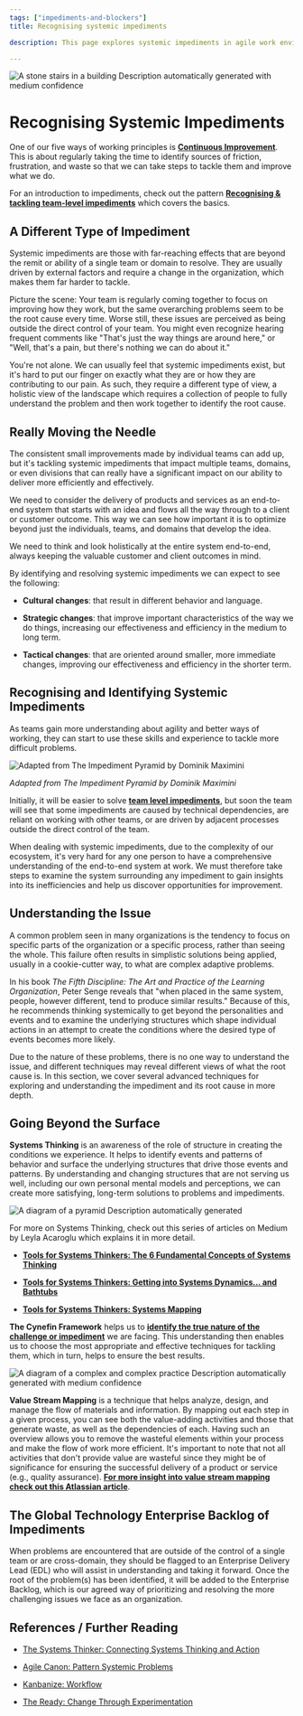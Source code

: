 ```yaml
---
tags: ["impediments-and-blockers"]
title: Recognising systemic impediments

description: This page explores systemic impediments in agile work environments, emphasizing the need for a holistic approach to problem-solving beyond individual teams. It discusses the importance of systems thinking, the Cynefin Framework, and value stream mapping to identify and tackle challenges for more effective product delivery.

---
```


![A stone stairs in a building Description automatically generated with medium confidence](Recognising%20systemic%20impediments_media/media/image1.jpeg)

# Recognising Systemic Impediments



One of our five ways of working principles is [**Continuous Improvement**](https://schroders365eur.sharepoint.com/sites/myschroders/content/Pages/CorporatePages/cA5DcI8h54ye17yXUNla6w/d88bc27f-dd37-4d04-878e-c46efea9d098.aspx). This is about regularly taking the time to identify sources of friction, frustration, and waste so that we can take steps to tackle them and improve what we do.

For an introduction to impediments, check out the pattern [**Recognising & tackling team-level impediments**](https://schroders365eur.sharepoint.com/sites/myschroders/content/Pages/CorporatePages/J2yM0atCqqk8E6VdblTQ/b7321862-7a74-40ed-85db-f048e751b21b.aspx) which covers the basics.

## A Different Type of Impediment

Systemic impediments are those with far-reaching effects that are beyond the remit or ability of a single team or domain to resolve. They are usually driven by external factors and require a change in the organization, which makes them far harder to tackle.

Picture the scene: Your team is regularly coming together to focus on improving how they work, but the same overarching problems seem to be the root cause every time. Worse still, these issues are perceived as being outside the direct control of your team. You might even recognize hearing frequent comments like "That's just the way things are around here," or "Well, that's a pain, but there's nothing we can do about it."

You're not alone. We can usually feel that systemic impediments exist, but it's hard to put our finger on exactly what they are or how they are contributing to our pain. As such, they require a different type of view, a holistic view of the landscape which requires a collection of people to fully understand the problem and then work together to identify the root cause.

## Really Moving the Needle

The consistent small improvements made by individual teams can add up, but it's tackling systemic impediments that impact multiple teams, domains, or even divisions that can really have a significant impact on our ability to deliver more efficiently and effectively.

We need to consider the delivery of products and services as an end-to-end system that starts with an idea and flows all the way through to a client or customer outcome. This way we can see how important it is to optimize beyond just the individuals, teams, and domains that develop the idea.

We need to think and look holistically at the entire system end-to-end, always keeping the valuable customer and client outcomes in mind.

By identifying and resolving systemic impediments we can expect to see the following:

- **Cultural changes**: that result in different behavior and language.

- **Strategic changes**: that improve important characteristics of the way we do things, increasing our effectiveness and efficiency in the medium to long term.

- **Tactical changes**: that are oriented around smaller, more immediate changes, improving our effectiveness and efficiency in the shorter term.

## Recognising and Identifying Systemic Impediments

As teams gain more understanding about agility and better ways of working, they can start to use these skills and experience to tackle more difficult problems.

![Adapted from The Impediment Pyramid by Dominik Maximini](Recognising%20systemic%20impediments_media/media/image2.png)

*Adapted from The Impediment Pyramid by Dominik Maximini*

Initially, it will be easier to solve [**team level impediments**](https://schroders365eur.sharepoint.com/sites/myschroders/content/Pages/CorporatePages/J2yM0atCqqk8E6VdblTQ/b7321862-7a74-40ed-85db-f048e751b21b.aspx), but soon the team will see that some impediments are caused by technical dependencies, are reliant on working with other teams, or are driven by adjacent processes outside the direct control of the team.

When dealing with systemic impediments, due to the complexity of our ecosystem, it's very hard for any one person to have a comprehensive understanding of the end-to-end system at work. We must therefore take steps to examine the system surrounding any impediment to gain insights into its inefficiencies and help us discover opportunities for improvement.

## Understanding the Issue

A common problem seen in many organizations is the tendency to focus on specific parts of the organization or a specific process, rather than seeing the whole. This failure often results in simplistic solutions being applied, usually in a cookie-cutter way, to what are complex adaptive problems.

In his book *The Fifth Discipline: The Art and Practice of the Learning Organization*, Peter Senge reveals that "when placed in the same system, people, however different, tend to produce similar results." Because of this, he recommends thinking systemically to get beyond the personalities and events and to examine the underlying structures which shape individual actions in an attempt to create the conditions where the desired type of events becomes more likely.

Due to the nature of these problems, there is no one way to understand the issue, and different techniques may reveal different views of what the root cause is. In this section, we cover several advanced techniques for exploring and understanding the impediment and its root cause in more depth.

## Going Beyond the Surface

**Systems Thinking** is an awareness of the role of structure in creating the conditions we experience. It helps to identify events and patterns of behavior and surface the underlying structures that drive those events and patterns. By understanding and changing structures that are not serving us well, including our own personal mental models and perceptions, we can create more satisfying, long-term solutions to problems and impediments.

![A diagram of a pyramid Description automatically generated](Recognising%20systemic%20impediments_media/media/image3.jpeg)

For more on Systems Thinking, check out this series of articles on Medium by Leyla Acaroglu which explains it in more detail.

- [**Tools for Systems Thinkers: The 6 Fundamental Concepts of Systems Thinking**](https://medium.com/disruptive-design/tools-for-systems-thinkers-the-6-fundamental-concepts-of-systems-thinking-379cdac3dc6a)

- [**Tools for Systems Thinkers: Getting into Systems Dynamics... and Bathtubs**](https://medium.com/disruptive-design/tools-for-systems-thinkers-getting-into-systems-dynamics-and-bathtubs-1f961f7c4073)

- [**Tools for Systems Thinkers: Systems Mapping**](https://medium.com/disruptive-design/tools-for-systems-thinkers-systems-mapping-2db5cf30ab3a)

**The Cynefin Framework** helps us to [**identify the true nature of the challenge or impediment**](https://schroders365eur.sharepoint.com/sites/myschroders/content/Pages/CorporatePages/cA5DcI8h54ye17yXUNla6w/b36805f8-cf48-47ce-a831-c885989289d1.aspx) we are facing. This understanding then enables us to choose the most appropriate and effective techniques for tackling them, which in turn, helps to ensure the best results.

![A diagram of a complex and complex practice Description automatically generated with medium confidence](Recognising%20systemic%20impediments_media/media/image4.png)

**Value Stream Mapping** is a technique that helps analyze, design, and manage the flow of materials and information. By mapping out each step in a given process, you can see both the value-adding activities and those that generate waste, as well as the dependencies of each. Having such an overview allows you to remove the wasteful elements within your process and make the flow of work more efficient. It's important to note that not all activities that don't provide value are wasteful since they might be of significance for ensuring the successful delivery of a product or service (e.g., quality assurance). [**For more insight into value stream mapping check out this Atlassian article**](https://www.atlassian.com/continuous-delivery/principles/value-stream-mapping).

## The Global Technology Enterprise Backlog of Impediments

When problems are encountered that are outside of the control of a single team or are cross-domain, they should be flagged to an Enterprise Delivery Lead (EDL) who will assist in understanding and taking it forward. Once the root of the problem(s) has been identified, it will be added to the Enterprise Backlog, which is our agreed way of prioritizing and resolving the more challenging issues we face as an organization.

## References / Further Reading

- [The Systems Thinker: Connecting Systems Thinking and Action](https://thesystemsthinker.com/connecting-systems-thinking-and-action/)

- [Agile Canon: Pattern Systemic Problems](https://agilecanon.com/pattern-systemic-problems/)

- [Kanbanize: Workflow](https://kanbanize.com/agile/project-management/workflow)

- [The Ready: Change Through Experimentation](https://medium.com/the-ready/change-through-experimentation-978429cb99fa)


